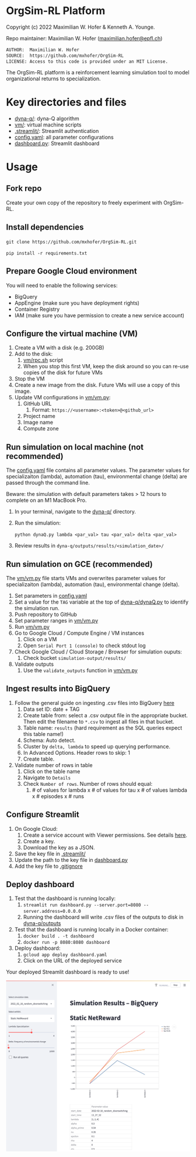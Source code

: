 # OrgSim-RL Platform

Copyright (c) 2022 Maximilian W. Hofer & Kenneth A. Younge.

Repo maintainer: Maximilian W. Hofer ([maximilian.hofer@epfl.ch](mailto:maximilian.hofer@epfl.ch))

	AUTHOR:  Maximilian W. Hofer  
	SOURCE:  https://github.com/mxhofer/OrgSim-RL  
	LICENSE: Access to this code is provided under an MIT License.  

The OrgSim-RL platform is a reinforcement learning simulation tool to model organizational returns to specialization. 

# Key directories and files

- [dyna-q/](dyna-q): dyna-Q algorithm 
- [vm/](vm): virtual machine scripts
- [.streamlit/](.streamlit): Streamlit authentication
- [config.yaml](config.yaml): all parameter configurations
- [dashboard.py](dashboard.py): Streamlit dashboard

# Usage
## Fork repo

Create your own copy of the repository to freely experiment with OrgSim-RL.

## Install dependencies

`git clone https://github.com/mxhofer/OrgSim-RL.git`

`pip install -r requirements.txt`

## Prepare Google Cloud environment

You will need to enable the following services:

- BigQuery
- AppEngine (make sure you have deployment rights)
- Container Registry 
- IAM (make sure you have permission to create a new service account) 

## Configure the virtual machine (VM)

1. Create a VM with a disk (e.g. 200GB)
2. Add to the disk: 
   1. [vm/rpc.sh](vm/rpc.sh) script
   2. When you stop this first VM, keep the disk around so you can re-use copies of the disk for future VMs
3. Stop the VM
4. Create a new image from the disk. Future VMs will use a copy of this image.
5. Update VM configurations in [vm/vm.py](vm/vm.py):
   1. GitHub URL
      1. Format: `https://<username>:<token>@<github_url>`
   2. Project name
   3. Image name
   4. Compute zone 

## Run simulation on local machine (not recommended)

The [config.yaml](config.yaml) file contains all parameter values. The parameter values for specializaiton (lambda), automation (tau), environmental change (delta) are passed through the command line.

Beware: the simulation with default parameters takes > 12 hours to complete on an M1 MacBook Pro. 

1. In your terminal, navigate to the [dyna-q/](dyna-q) directory.
2. Run the simulation:

   `python dynaQ.py lambda <par_val> tau <par_val> delta <par_val>`
3. Review results in `dyna-q/outputs/results/<simulation_date>/`

## Run simulation on GCE (recommended)

The [vm/vm.py](vm/vm.py) file starts VMs and overwrites parameter values for specializaiton (lambda), automation (tau), environmental change (delta).

1. Set parameters in [config.yaml](config.yaml) 
2. Set a value for the `TAG` variable at the top of [dyna-q/dynaQ.py](dyna-q/dynaQ.py) to identify the simulation run.
3. Push repository to GitHub 
4. Set parameter ranges in [vm/vm.py](vm/vm.py)
5. Run [vm/vm.py](vm/vm.py)
6. Go to Google Cloud / Compute Engine / VM instances
   1. Click on a VM
   2. Open `Serial Port 1 (console)` to check stdout log
7. Check Google Cloud / Cloud Storage / Browser for simulation ouputs:
   1. Check bucket `simulation-output/results/`
8. Validate outputs
   1. Use the `validate_outputs` function in [vm/vm.py](vm/vm.py)

## Ingest results into BigQuery

1. Follow the general guide on ingesting .csv files into BigQuery [here](https://cloud.google.com/bigquery/docs/loading-data-cloud-storage-csv#console)
   1. Data set ID: date + TAG
   2. Create table from: select a .csv output file in the appropriate bucket. Then edit the filename to `*.csv` to ingest all files in that bucket.
   3. Table name: `results` (hard requirement as the SQL queries expect this table name!)
   4. Schema: Auto detect.
   5. Cluster by `delta, lambda` to speed up querying performance.
   6. In Advanced Options. Header rows to skip: 1
   7. Create table.
2. Validate number of rows in table
   1. Click on the table name
   2. Navigate to `Details`
   3. Check `Number of rows`. Number of rows should equal:
      1. \# of values for lambda x \# of values for tau x \# of values lambda x \# episodes x \# runs 

## Configure Streamlit

1. On Google Cloud: 
   1. Create a service account with Viewer permissions. See details [here](https://docs.streamlit.io/knowledge-base/tutorials/databases/bigquery).
   2. Create a key. 
   3. Download the key as a JSON. 
2. Save the key file in [.streamlit/](.streamlit)
3. Update the path to the key file in [dashboard.py](dashboard.py)
4. Add the key file to [.gitignore](.gitignore)

## Deploy dashboard

1. Test that the dashboard is running locally:
   1. `streamlit run dashboard.py --server.port=8080 --server.address=0.0.0.0`
   2. Running the dashboard will write .csv files of the outputs to disk in [dyna-q/outputs](dyna-q/outputs)
2. Test that the dashboard is running locally in a Docker container:
   1. `docker build . -t dashboard`
   2. `docker run -p 8080:8080 dashboard`
3. Deploy dashboard:
   1. `gcloud app deploy dashboard.yaml`
   2. Click on the URL of the deployed service

Your deployed Streamlit dashboard is ready to use!

![Streamlit dashboard](/.streamlit/dashboard.png) 

